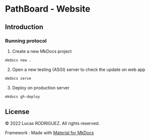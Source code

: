 # PathBoard - Website

## Introduction


### Running protocol

1. Create a new MkDocs project
```bash
mkdocs new .
```

2. Open a new testing (ASGI) server to check the update on web app 
```bash
mkdocs serve
```

3. Deploy on production server
```bash
mkdocs gh-deploy
```

## License

&copy; 2022 Lucas RODRIGUEZ. All rights reserved.


Framework : Made with [Material for MkDocs](https://squidfunk.github.io/mkdocs-material/)